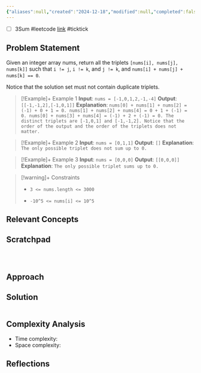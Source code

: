 ```yaml
---
{"aliases":null,"created":"2024-12-18","modified":null,"completed":false,"redo":false,"Perfect":false,"Description":null,"leetcode-index":15,"link":"https://leetcode.com/problems/3sum","difficulty":"Medium","tags":["leetcode/array","leetcode/two-pointers","leetcode/sorting","programming/practice"],"date created":"Wednesday, December 18th 2024, 9:40:21 am","date modified":"Wednesday, December 18th 2024, 10:00:35 am","dg-publish":true,"permalink":"/study/dsa/leetcode/medium/15-3-sum/","dgPassFrontmatter":true}
---
```



- [ ] 3Sum #leetcode  [link](https://ticktick.com/webapp/#p/674f4562ebbe1a00000002b9/tasks/67624fe677fc763b4c995231) #ticktick  

## Problem Statement

Given an integer array nums, return all the triplets `[nums[i], nums[j], nums[k]]` such that `i != j`, `i != k`, and `j != k`, and `nums[i] + nums[j] + nums[k] == 0`.

Notice that the solution set must not contain duplicate triplets.

 

>[!Example]+ Example 1
>**Input**: `nums = [-1,0,1,2,-1,-4]`
>**Output**: `[[-1,-1,2],[-1,0,1]]`
>**Explanation**: `nums[0] + nums[1] + nums[2] = (-1) + 0 + 1 = 0.
>nums[1] + nums[2] + nums[4] = 0 + 1 + (-1) = 0.
>nums[0] + nums[3] + nums[4] = (-1) + 2 + (-1) = 0.
>The distinct triplets are [-1,0,1] and [-1,-1,2].
>Notice that the order of the output and the order of the triplets does not matter.
>`

>[!Example]+ Example 2
>**Input**: `nums = [0,1,1]`
>**Output**: `[]`
>**Explanation**: `The only possible triplet does not sum up to 0.
>`

>[!Example]+ Example 3
>**Input**: `nums = [0,0,0]`
>**Output**: `[[0,0,0]]`
>**Explanation**: `The only possible triplet sums up to 0.
>`

>[!warning]+ Constraints
>- `3 <= nums.length <= 3000`
>
>- `-10^5 <= nums[i] <= 10^5`

## Relevant Concepts
## Scratchpad
```



```
## Approach
## Solution
```Java

```

## Complexity Analysis
- Time complexity:
- Space complexity:

## Reflections
